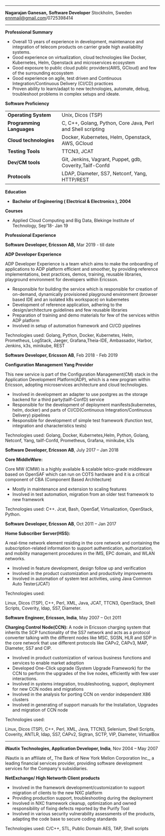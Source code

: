 ****
**Nagarajan Ganesan,**
**Software Developer**
Stockholm, Sweden
ennmail@gmail.com/0725398414
****

**Professional Summary**

*   Overall 13 years of experience in development, maintenance and integration of telecom products on carrier grade high availability systems.
*   Good experience on virtualization, cloud technologies like Docker, Kubernetes, Helm, Openstack and microservices ecosystem
*   Good exposure to public cloud public providers(AWS, GCloud) and few of the surrounding ecosystem
*   Good experience on agile, test driven and Continuous Integration/Continuous Delivery (CI/CD) practices
*   Proven ability to learn/adapt to new technologies, automate, debug, troubleshoot problems in complex setups and ideate.

**Software Proficiency**

<table>
  <tr>
   <td><strong>Operating System	</strong>
   </td>
   <td>Unix, Dicos (TSP)
   </td>
  </tr>
  <tr>
   <td><strong>Programming Languages</strong>
   </td>
   <td>C,  C++, Golang,  Python, Core Java,  Perl and Shell scripting
   </td>
  </tr>
  <tr>
   <td><strong>Cloud technologies</strong>
   </td>
   <td>Docker, Kubernetes, Helm, Openstack, AWS, GCloud
   </td>
  </tr>
  <tr>
   <td><strong>Testing Tools</strong>
   </td>
   <td>TTCN3,  JCAT
   </td>
  </tr>
  <tr>
   <td><strong>Dev/CM tools</strong>
   </td>
   <td>Git, Jenkins, Vagrant, Puppet, gdb, Coverity,Tailf-Confd
   </td>
  </tr>
  <tr>
   <td><strong>Protocols</strong>
   </td>
   <td>LDAP, Diameter, SS7, Netconf, Yang, HTTP/REST
   </td>
  </tr>
</table>


**Education**
*   **Bachelor of Engineering ( Electrical & Electronics ), 2004**

**Courses**
*   Applied Cloud Computing and Big Data, Blekinge Institute of Technology, Sep’18- Jan 19

**Professional Experience**

**Software Developer,  Ericsson AB,** 					 Mar 2019 - till date

**ADP Developer Experience**

ADP Developer Experience is a team which aims to make the onboarding of applications to ADP platform efficient and smoother, by providing reference implementations, best practices, demos, training, reusable libraries, playground environment for developers within Ericsson.

*   Responsible for building the service which is responsible for creation of on-demand, dynamically provisioned playground environment (browser based IDE and an isolated k8s workspace) on kubernetes
*   Development of reference application, adhering to the design/architecture guidelines and few reusable libraries
*   Preparation of training and demo materials for few of the services within ADP platform
*   Involved in setup of  automation framework and CI/CD pipelines

Technologies used: Golang, Python, Docker, Kubernetes, Helm, Prometheus, LogStack, Jaeger, Grafana,Theia-IDE, Ambassador, Harbor, Jenkins, k3s, minikube, REST

**Software Developer, Ericsson AB**, Feb 2018 - Feb 2019

**Configuration Management Yang Provider**

This new service is part of the Configuration Management(CM) stack in the Application Development Platform(ADP), which is a new program within Ericsson, adopting  microservices architecture and cloud technologies.


*   Involved in development an adapter to use postgres as the storage backend for a third party(tailf-ConfD) service
*   Responsible for the development of deployment manifests(kubernetes, helm, docker) and parts of CI/CD(Continuous Integration/Continuous Delivery) pipelines
*   Responsible for development of simple test framework (function test, integration and characteristics tests)

Technologies used: Golang, Docker, Kubernetes,Helm, Python, Golang, Netconf, Yang, tailf-Confd, Prometheus, Grafana, minikube, k3s

**Software Developer, Ericsson AB**, July 2017 –  Jan 2018

**Core MiddleWare:**

Core MW (CMW) is a highly available & scalable telco-grade middleware based on OpenSAF which can run on COTS hardware and it is a critical component of CBA (Component Based Architecture)

*   Mostly in maintenance and extension to scaling features
*   Involved in test automation, migration from an older test framework to new framework

Technologies used: C++. Jcat, Bash, OpenSaf, Virtualization, OpenStack, Python.

**Software Developer, Ericsson AB**, Oct 2011 –  Jan 2017

**Home Subscriber Server(HSS):**

A real-time network element  residing in the core network and containing the subscription-related information to support authentication, authorization, and mobility management procedures in the IMS, EPC domain, and WLAN networks.

*   Involved in feature development, design follow up and verification
*   Involved in the product customization and productivity improvements
*   Involved in automation of system test activities, using Java Common Auto Tester(JCAT)

Technologies  used:

Linux, Dicos (TSP), C++, Perl, XML, Java,  JCAT,  TTCN3, OpenStack, Shell Scripts, Coverity,  ldap,  SS7, Diameter.

**Software Engineer, Ericsson, India**, May 2007 – Oct 2011

**Charging Control Node(CCN):**  A node in Ericsson charging system that inherits the SCP functionality of the SS7 network and acts as a protocol converter talking with the different nodes like MSC, SGSN, HLR and SDP in the core network that use different protocols like  CAPv2, CAPv3, MAP, Diameter, SS7 and CIP.

*   Involved in product customization of various business functions and services to enable market adoption
*   Developed One-Click upgrade (System Upgrade Framework) for the CCN to perform the upgrades of the live nodes, efficiently with few user interactions.
*   Involved in systems integration, troubleshooting, support, deployment for new CCN nodes and migrations
*   Involved in the analysis for porting CCN on vendor independent X86 clusters
*   Involved in generating of support manuals for the Installation, Upgrades and migration of CCN node

Technologies  used:

Linux, Dicos (TSP), C++,  Perl,  XML,  Java,  TTCN3,  Selenium,  Shell Scripts, Coverity,  ANTLR,  ldap,  SS7,  CAPv2,  Sigtran,  SCTP,  VIP, Diameter, VirtualBox

**				        **

**iNautix Technologies, Application Developer, India**,     Nov 2004 – May 2007

iNautix is an affiliate of_ The Bank of New York Mellon Corporation Inc_, a leading financial services provider, providing software development services for the Company's subsidiaries.

**NetExchange/ High Networth Client products**

*   Involved in the framework development/customization to support migration of  clients to the new NXC platform
*   Providing production support, troubleshooting during the deployment
*   Involved in NXC framework cleanup, optimization and owned responsibility of fixing defects reported by the Purify Tool
*   Involved in various security vulnerability assessments of the products, adapting the code base to secure coding standards

Technologies  used:  C/C++,  STL,  Public Domain AES, TAP, Shell scripts